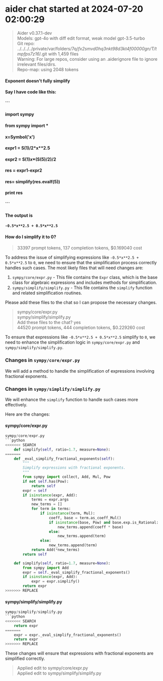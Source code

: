 
# aider chat started at 2024-07-20 02:00:29

> Aider v0.37.1-dev  
> Models: gpt-4o with diff edit format, weak model gpt-3.5-turbo  
> Git repo: ../../../../private/var/folders/7q/_fx2smvd0hq3nkt98d3kt4f00000gn/T/tmpfps7z16_/.git with 1,459 files  
> Warning: For large repos, consider using an .aiderignore file to ignore irrelevant files/dirs.  
> Repo-map: using 2048 tokens  

#### Exponent doesn't fully simplify  
#### Say I have code like this:  
####   
#### ```  
#### import sympy  
#### from sympy import *  
#### x=Symbol('x')  
#### expr1 = S(1)/2*x**2.5  
#### expr2 = S(1)*x**(S(5)/2)/2  
#### res = expr1-expr2  
#### res= simplify(res.evalf(5))  
#### print res  
#### ```  
####   
#### The output is  
#### `-0.5*x**2.5 + 0.5*x**2.5`  
#### How do I simplify it to 0?  
####  
> 33397 prompt tokens, 137 completion tokens, $0.169040 cost  

To address the issue of simplifying expressions like `-0.5*x**2.5 + 0.5*x**2.5` to `0`, we need to ensure that the simplification process correctly handles such cases. The most likely files that will need changes are:

1. `sympy/core/expr.py` - This file contains the `Expr` class, which is the base class for algebraic expressions and includes methods for simplification.
2. `sympy/simplify/simplify.py` - This file contains the `simplify` function and related simplification routines.

Please add these files to the chat so I can propose the necessary changes.

> sympy/core/expr.py  
> sympy/simplify/simplify.py  
> Add these files to the chat? yes  
> 44520 prompt tokens, 444 completion tokens, $0.229260 cost  

To ensure that expressions like `-0.5*x**2.5 + 0.5*x**2.5` simplify to `0`, we need to enhance the simplification logic in `sympy/core/expr.py` and `sympy/simplify/simplify.py`.

### Changes in `sympy/core/expr.py`

We will add a method to handle the simplification of expressions involving fractional exponents.

### Changes in `sympy/simplify/simplify.py`

We will enhance the `simplify` function to handle such cases more effectively.

Here are the changes:

#### sympy/core/expr.py
```python
sympy/core/expr.py
```python
<<<<<<< SEARCH
    def simplify(self, ratio=1.7, measure=None):
=======
    def _eval_simplify_fractional_exponents(self):
        """
        Simplify expressions with fractional exponents.
        """
        from sympy import collect, Add, Mul, Pow
        if not self.has(Pow):
            return self
        expr = self
        if isinstance(expr, Add):
            terms = expr.args
            new_terms = []
            for term in terms:
                if isinstance(term, Mul):
                    coeff, base = term.as_coeff_Mul()
                    if isinstance(base, Pow) and base.exp.is_Rational:
                        new_terms.append(coeff * base)
                    else:
                        new_terms.append(term)
                else:
                    new_terms.append(term)
            return Add(*new_terms)
        return self

    def simplify(self, ratio=1.7, measure=None):
        from sympy import Add
        expr = self._eval_simplify_fractional_exponents()
        if isinstance(expr, Add):
            expr = expr.simplify()
        return expr
>>>>>>> REPLACE
```

#### sympy/simplify/simplify.py
```python
sympy/simplify/simplify.py
```python
<<<<<<< SEARCH
    return expr
=======
    expr = expr._eval_simplify_fractional_exponents()
    return expr
>>>>>>> REPLACE
```

These changes will ensure that expressions with fractional exponents are simplified correctly.

> Applied edit to sympy/core/expr.py  
> Applied edit to sympy/simplify/simplify.py  
